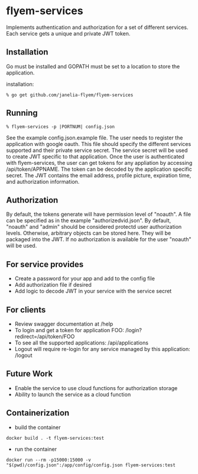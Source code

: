 # flyem-services

Implements authentication and authorization for a set of different
services.  Each service gets a unique and private JWT token.


## Installation

Go must be installed and GOPATH must be set to a location to store the application.

installation:

    % go get github.com/janelia-flyem/flyem-services

## Running

    % flyem-services -p |PORTNUM| config.json

See the example config.json.example file.  The user needs to register the application with
google oauth.  This file should specify the different services supported and their private
service secret.  The service secret will be used to create JWT specific to that application.  Once
the user is authenticated with flyem-services, the user can get tokens for any
appliation by accessing /api/token/APPNAME.  The token can be decoded by the application
specific secret.  The JWT contains the email address, profile picture, expiration time, and authorization information.


## Authorization

By default, the tokens generate will have permission level of "noauth".  A file
can be specified as in the example "authorizedvid.json".  By default, "noauth"
and "admin" should be considered protectd user authorization levels. Otherwise,
arbitrary objects can be stored here.  They will be packaged into the JWT.
If no authorization
is available for the user "noauth" will be used. 

## For service provides

* Create a password for your app and add to the config file
* Add authorization file if desired
* Add logic to decode JWT in your service with the service secret

## For clients

* Review swagger documentation at /help
* To login and get a token for application FOO: /login?redirect=/api/token/FOO
* To see all the supported applications: /api/applications
* Logout will require re-login for any service managed by this application: /logout

## Future Work

* Enable the service to use cloud functions for authorization storage
* Ability to launch the service as a cloud function

## Containerization

* build the container
```
docker build . -t flyem-services:test
```
* run the container
```
docker run --rm -p15000:15000 -v "$(pwd)/config.json":/app/config/config.json flyem-services:test
```
